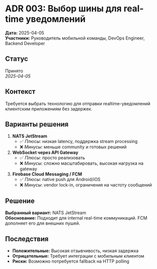 # ADR 003: Выбор шины для real-time уведомлений

**Дата:** 2025-04-05  
**Участники:** Руководитель мобильной команды, DevOps Engineer, Backend Developer

## Статус

Принято  
_2025-04-05_

## Контекст

Требуется выбрать технологию для отправки realtime-уведомлений клиентским приложениям без задержек.

## Варианты решения

1. **NATS JetStream**
   - ✅ _Плюсы_: низкая latency, поддержка stream processing
   - ❌ _Минусы_: меньше community и готовых решений
2. **WebSocket через API Gateway**
   - ✅ _Плюсы_: просто реализовать
   - ❌ _Минусы_: сложно масштабировать, высокая нагрузка на gateway
3. **Firebase Cloud Messaging / FCM**
   - ✅ _Плюсы_: native push для Android/iOS
   - ❌ _Минусы_: vendor lock-in, ограничения на частоту сообщений

## Решение

**Выбранный вариант:** NATS JetStream  
**Обоснование:** Подходит для internal real-time коммуникаций. FCM дополняет его для внешних пушей.

## Последствия

- **Положительные:** Высокая отзывчивость, низкая задержка
- **Отрицательные:** Требует интеграции с мобильным клиентом
- **Риски:** Возможно потребуется fallback на HTTP polling
